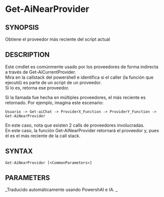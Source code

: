 ﻿---
external help file: powershai-help.xml
schema: 2.0.0
powershai: true
---

# Get-AiNearProvider

## SYNOPSIS <!--!= @#Synop !-->
Obtiene el proveedor más reciente del script actual

## DESCRIPTION <!--!= @#Desc !-->
Este cmdlet es comúnmente usado por los proveedores de forma indirecta a través de Get-AiCurrentProvider.  
Mira en la callstack del powershell e identifica si el caller (la función que ejecutó) es parte de un script de un proveedor.  
Si lo es, retorna ese proveedor.

Si la llamada fue hecha en múltiples proveedores, el más reciente es retornado. Por ejemplo, imagina este escenario:

	Usuario -> Get-aiChat -> ProviderX_Function -> ProviderY_Function -> Get-AiNearProvider
	
En este caso, nota que existen 2 calls de proveedores involucradas.  
En este caso, la función Get-AiNearProvider retornará el proveedor y, pues él es el más reciente de la call stack.

## SYNTAX <!--!= @#Syntax !-->

```
Get-AiNearProvider [<CommonParameters>]
```

## PARAMETERS <!--!= @#Params !-->




<!--PowershaiAiDocBlockStart-->
_Traducido automáticamente usando PowershAI e IA. 
_
<!--PowershaiAiDocBlockEnd-->
